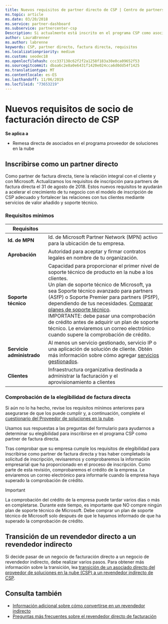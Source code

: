 ```yaml
---
title: Nuevos requisitos de partner directo de CSP | Centro de partners
ms.topic: article
ms.date: 03/20/2018
ms.service: partner-dashboard
ms.subservice: partnercenter-csp
Description: Si actualmente está inscrito en el programa CSP como asociado directo, debe prepararse para cumplir estos requisitos actualizados de soporte técnico y servicios.
author: LauraBrenner
ms.author: labrenne
keywords: CSP, partner directo, factura directa, requisitos
ms.localizationpriority: medium
ms.custom: seodec18
ms.openlocfilehash: ccc337138c62f2f2a1258f183a30e0ca09652f53
ms.sourcegitcommit: dbaa6c2e8a0e6431f1420e024cca6d0dd54f1425
ms.translationtype: MT
ms.contentlocale: es-ES
ms.lasthandoff: 11/06/2019
ms.locfileid: "73653219"
---
```

# <a name="csp-direct-bill-partner-new-requirements"></a>Nuevos requisitos de socio de facturación directo de CSP

**Se aplica a**

- Remesa directa de asociados en el programa proveedor de soluciones en la nube

## <a name="enroll-as-a-direct-partner"></a>Inscribirse como un partner directo

Como partner de factura directa, tiene la relación integral con el cliente y con Microsoft. Actualizamos los requisitos de inscripción para partners de factura directa el 31 de agosto de 2018. Estos nuevos requisitos te ayudarán a acelerar el crecimiento de tu negocio con el modelo de inscripción de CSP adecuado y fortalecer las relaciones con tus clientes mediante servicios de valor añadido y soporte técnico.

### <a name="minimum-requirements"></a>Requisitos mínimos

|**Requisitos**|                             |
|--------------------------------|--------------------------------------------------------------|
|**Id. de MPN**   |Id. de Microsoft Partner Network (MPN) activo para la ubicación de tu empresa.    |
|**Aprobación**   |Autoridad para aceptar y firmar contratos legales en nombre de tu organización.|
|**Soporte técnico**   |Capacidad para proporcionar el primer nivel de soporte técnico de producto en la nube a los clientes. <br>Un plan de soporte técnico de Microsoft, ya sea Soporte técnico avanzado para partners (ASfP) o Soporte Premier para partners (PSfP), dependiendo de tus necesidades. [Comparar planes de soporte técnico](https://partner.microsoft.com/support/partnersupport).<br> IMPORTANTE: debe pasar una comprobación de crédito antes de adquirir un plan de soporte técnico. Le enviaremos un correo electrónico cuando supere la comprobación de crédito. |
|**Servicio administrado**   |Al menos un servicio gestionado, servicio IP o una aplicación de solución de cliente. Obtén más información sobre cómo agregar [servicios gestionados](https://partner.microsoft.com/business-opportunities/managed-services-provider).|
|**Clientes** |Infraestructura organizativa destinada a administrar la facturación y el aprovisionamiento a clientes

### <a name="verify-direct-bill-eligibility"></a>Comprobación de la elegibilidad de factura directa

Si aún no lo ha hecho, revise los requisitos mínimos anteriores para asegurarse de que los puede cumplir y, a continuación, complete el [cuestionario del Proveedor de soluciones en la nube](https://partner.microsoft.com/cloud-solution-provider/assessment).

Usamos sus respuestas a las preguntas del formulario para ayudarnos a determinar su elegibilidad para inscribirse en el programa CSP como partner de factura directa.

Tras comprobar que su empresa cumple los requisitos de elegibilidad para inscribirse como partner de factura directa y tras haber completado la solicitud de inscripción, revisaremos y comprobaremos la información empresarial que ha proporcionado en el proceso de inscripción. Como parte de esta revisión, comprobaremos el crédito de la empresa. Le enviaremos un correo electrónico para informarle cuando la empresa haya superado la comprobación de crédito.

>[!IMPORTANT]
>La comprobación del crédito de la empresa puede tardar varios días o más en completarse. Durante este tiempo, es importante que NO compre ningún plan de soporte técnico de Microsoft. Debe comprar un plan de soporte técnico de Microsoft solo después de que le hayamos informado de que ha superado la comprobación de crédito.

## <a name="transition-from-direct-to-indirect-reseller"></a>Transición de un revendedor directo a un revendedor indirecto

Si decide pasar de un negocio de facturación directo a un negocio de revendedor indirecto, debe realizar varios pasos. Para obtener más información sobre la transición, lea [transición de un asociado directo del proveedor de soluciones en la nube (CSP) a un revendedor indirecto de CSP](transition-direct-to-indirect.md). 

## <a name="see-also"></a>Consulta también

- [Información adicional sobre cómo convertirse en un revendedor indirecto](https://assetsprod.microsoft.com/csp-directbill-to-indirect-transition.pdf)
- [Preguntas más frecuentes sobre el revendedor directo de facturación](https://assetsprod.microsoft.com/mpn/direct-bill-partner-faq.pdf)
